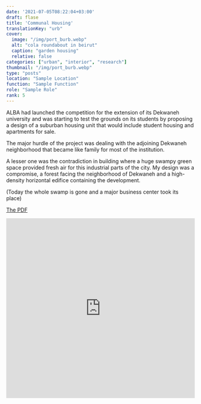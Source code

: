 ```yaml
---
date: '2021-07-05T08:22:04+03:00'
draft: flase
title: 'Communal Housing'
translationKey: "urb"
cover:
  image: "/img/port_burb.webp"
  alt: "cola roundabout in beirut"
  caption: "garden housing"
  relative: false 
categories: ["urban", "interior", "research"]
thumbnail: "/img/port_burb.webp"
type: "posts"
location: "Sample Location"
function: "Sample Function"
role: "Sample Role"
rank: 5
---
```


ALBA had launched the competition for the extension of its Dekwaneh university and was starting to test the grounds on its students by proposing a design of a suburban housing unit that would include student housing and apartments for sale.

The major hurdle of the project was dealing with the adjoining Dekwaneh neighborhood that became like family for most of the institution.

A lesser one was the contradiction in building where a huge swampy green space provided fresh air for this industrial parts of the city.
My design was a compromise, a forest facing the neighborhood of Dekwaneh and a high-density horizontal edifice containing the development.

(Today the whole swamp is gone and a major business center took its place)

[The PDF](/img/AKG.pdf)

<iframe src="https://portostap.netlify.app/#urb" width="100%" height="480" style="border:none; filter: grayscale(100%)"></iframe>